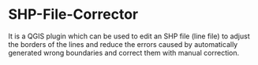 # SHP-File-Corrector
It is a QGIS plugin which can be used to edit an SHP file (line file) to adjust the borders of the lines and reduce the errors caused by automatically generated wrong boundaries and correct them with manual correction.
